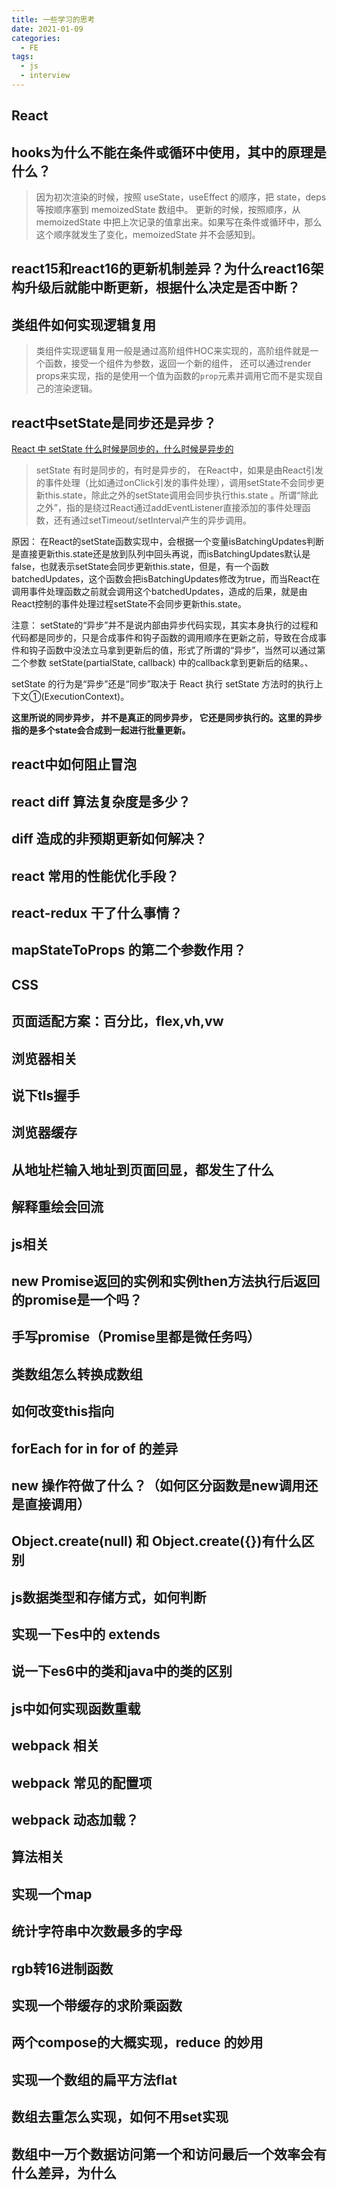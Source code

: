 ```yaml
---
title: 一些学习的思考
date: 2021-01-09
categories:
  - FE
tags:
  - js
  - interview
---
```



## React

## hooks为什么不能在条件或循环中使用，其中的原理是什么？

> 因为初次渲染的时候，按照 useState，useEffect 的顺序，把 state，deps 等按顺序塞到 memoizedState 数组中。
更新的时候，按照顺序，从 memoizedState 中把上次记录的值拿出来。如果写在条件或循环中，那么这个顺序就发生了变化，memoizedState 并不会感知到。

## react15和react16的更新机制差异？为什么react16架构升级后就能中断更新，根据什么决定是否中断？

## 类组件如何实现逻辑复用

> 类组件实现逻辑复用一般是通过高阶组件HOC来实现的，高阶组件就是一个函数，接受一个组件为参数，返回一个新的组件，
还可以通过render props来实现，指的是使用一个值为函数的`prop`元素并调用它而不是实现自己的渲染逻辑。

## react中setState是同步还是异步？

[React 中 setState 什么时候是同步的，什么时候是异步的](https://github.com/Advanced-Frontend/Daily-Interview-Question/issues/17)

> setState 有时是同步的，有时是异步的，
在React中，如果是由React引发的事件处理（比如通过onClick引发的事件处理），调用setState不会同步更新this.state，除此之外的setState调用会同步执行this.state 。所谓“除此之外”，指的是绕过React通过addEventListener直接添加的事件处理函数，还有通过setTimeout/setInterval产生的异步调用。

原因： 在React的setState函数实现中，会根据一个变量isBatchingUpdates判断是直接更新this.state还是放到队列中回头再说，而isBatchingUpdates默认是false，也就表示setState会同步更新this.state，但是，有一个函数batchedUpdates，这个函数会把isBatchingUpdates修改为true，而当React在调用事件处理函数之前就会调用这个batchedUpdates，造成的后果，就是由React控制的事件处理过程setState不会同步更新this.state。

注意： setState的“异步”并不是说内部由异步代码实现，其实本身执行的过程和代码都是同步的，只是合成事件和钩子函数的调用顺序在更新之前，导致在合成事件和钩子函数中没法立马拿到更新后的值，形式了所谓的“异步”，当然可以通过第二个参数 setState(partialState, callback) 中的callback拿到更新后的结果。、

setState 的行为是“异步”还是“同步”取决于 React 执行 setState 方法时的执行上下文①(ExecutionContext)。

**这里所说的同步异步， 并不是真正的同步异步， 它还是同步执行的。这里的异步指的是多个state会合成到一起进行批量更新。**

## react中如何阻止冒泡

## react diff 算法复杂度是多少？

## diff 造成的非预期更新如何解决？

## react 常用的性能优化手段？

## react-redux 干了什么事情？

## mapStateToProps 的第二个参数作用？

## CSS

## 页面适配方案：百分比，flex,vh,vw

## 浏览器相关

## 说下tls握手
## 浏览器缓存
## 从地址栏输入地址到页面回显，都发生了什么
## 解释重绘会回流

## js相关

## new Promise返回的实例和实例then方法执行后返回的promise是一个吗？

## 手写promise（Promise里都是微任务吗）

## 类数组怎么转换成数组

## 如何改变this指向

## forEach for in for of 的差异

## new 操作符做了什么？（如何区分函数是new调用还是直接调用）

## Object.create(null) 和 Object.create({})有什么区别

## js数据类型和存储方式，如何判断

## 实现一下es中的 extends 

## 说一下es6中的类和java中的类的区别

## js中如何实现函数重载

## webpack 相关

## webpack 常见的配置项

## webpack 动态加载？

## 算法相关

## 实现一个map

## 统计字符串中次数最多的字母

## rgb转16进制函数

## 实现一个带缓存的求阶乘函数

## 两个compose的大概实现，reduce 的妙用

## 实现一个数组的扁平方法flat

## 数组去重怎么实现，如何不用set实现

## 数组中一万个数据访问第一个和访问最后一个效率会有什么差异，为什么